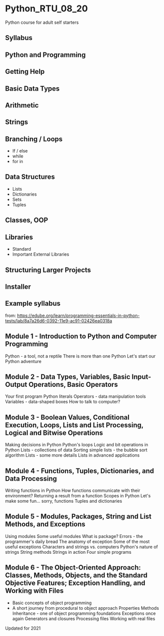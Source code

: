 # Python_RTU_08_20
Python course for adult self starters

## Syllabus

## Python and Programming
## Getting Help
## Basic Data Types
## Arithmetic
## Strings
## Branching / Loops
* If / else
* while
* for in

## Data Structures
* Lists
* Dictionaries
* Sets
* Tuples

## Classes, OOP
## Libraries
* Standard
* Important External Libraries

## Structuring Larger Projects

## Installer

## Example syllabus
from: https://edube.org/learn/programming-essentials-in-python-tests/lab/8a7a26d6-0392-11e9-ac91-02426ea0318a

##  Module 1 - Introduction to Python and Computer Programming

Python - a tool, not a reptile
There is more than one Python
Let's start our Python adventure
## Module 2 - Data Types, Variables, Basic Input-Output Operations, Basic Operators

Your first program
Python literals
Operators - data manipulation tools
Variables - data-shaped boxes
How to talk to computer?
## Module 3 - Boolean Values, Conditional Execution, Loops, Lists and List Processing, Logical and Bitwise Operations

Making decisions in Python
Python's loops
Logic and bit operations in Python
Lists - collections of data
Sorting simple lists - the bubble sort algorithm
Lists - some more details
Lists in advanced applications
## Module 4 - Functions, Tuples, Dictionaries, and Data Processing

Writing functions in Python
How functions communicate with their environment?
Returning a result from a function
Scopes in Python
Let's make some fun... sorry, functions
Tuples and dictionaries
## Module 5 - Modules, Packages, String and List Methods, and Exceptions

Using modules
Some useful modules
What is package?
Errors - the programmer's daily bread
The anatomy of exception
Some of the most useful exceptions
Characters and strings vs. computers
Python's nature of strings
String methods
Strings in action
Four simple programs

## Module 6 - The Object-Oriented Approach: Classes, Methods, Objects, and the Standard Objective Features; Exception Handling, and Working with Files

* Basic concepts of object programming
* A short journey from procedural to object approach
Properties
Methods
Inheritance - one of object programming foundations
Exceptions once again
Generators and closures
Processing files
Working with real files

Updated for 2021
